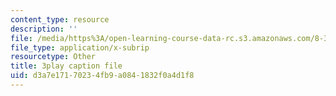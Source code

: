 ```yaml
---
content_type: resource
description: ''
file: /media/https%3A/open-learning-course-data-rc.s3.amazonaws.com/8-333-statistical-mechanics-i-statistical-mechanics-of-particles-fall-2013/d3a7e17170234fb9a0841832f0a4d1f8_b1P0hurY6UE.srt
file_type: application/x-subrip
resourcetype: Other
title: 3play caption file
uid: d3a7e171-7023-4fb9-a084-1832f0a4d1f8
---
```

